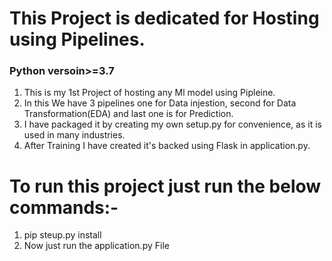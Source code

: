 # This Project is dedicated for Hosting using Pipelines.

### Python versoin>=3.7
1. This is my 1st Project of hosting any Ml model using Pipleine.
2. In this We have 3 pipelines one for Data injestion, second for Data Transformation(EDA) and last one is for Prediction.
3. I have packaged it by creating my own setup.py for convenience, as it is used in many industries.
4. After Training I have created it's backed using Flask in application.py.


# To run this project just run the below commands:-
1. pip steup.py install
2. Now just run the application.py File
